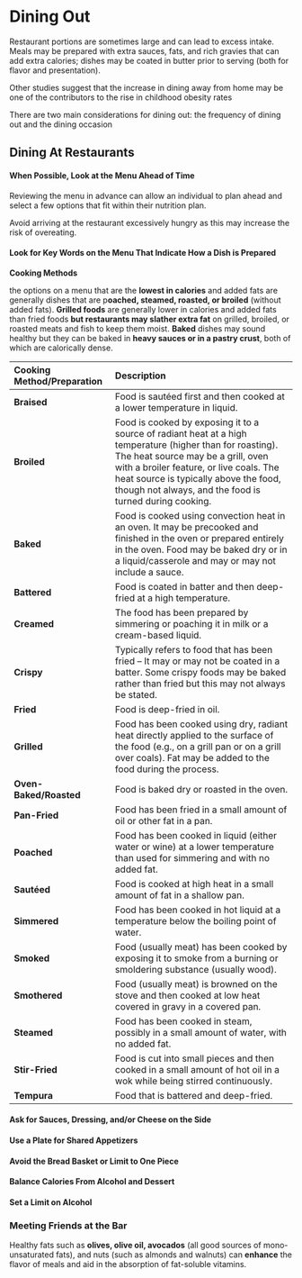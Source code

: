 # Dining Out

Restaurant portions are sometimes large and can lead to excess intake. Meals may be prepared with extra sauces, fats, and rich gravies that can add extra calories; dishes may be coated in butter prior to serving \(both for flavor and presentation\).



Other studies suggest that the increase in dining away from home may be one of the contributors to the rise in childhood obesity rates

There are two main considerations for dining out: the frequency of dining out and the dining occasion



## Dining At Restaurants

#### When Possible, Look at the Menu Ahead of Time

Reviewing the menu in advance can allow an individual to plan ahead and select a few options that fit within their nutrition plan.



Avoid arriving at the restaurant excessively hungry as this may increase the risk of overeating.



#### Look for Key Words on the Menu That Indicate How a Dish is Prepared



**Cooking Methods**

the options on a menu that are the **lowest in calories** and added fats are generally dishes that are p**oached, steamed, roasted, or broiled** \(without added fats\). **Grilled foods** are generally lower in calories and added fats than fried foods **but restaurants may slather extra fat** on grilled, broiled, or roasted meats and fish to keep them moist.  **Baked** dishes may sound healthy but they can be baked in **heavy sauces or in a pastry crust**, both of which are calorically dense.

| **Cooking Method/Preparation** | **Description** |
| :--- | :--- |
| **Braised** | Food is sautéed first and then cooked at a lower temperature in liquid. |
| **Broiled** | Food is cooked by exposing it to a source of radiant heat at a high temperature \(higher than for roasting\). The heat source may be a grill, oven with a broiler feature, or live coals. The heat source is typically above the food, though not always, and the food is turned during cooking. |
| **Baked** | Food is cooked using convection heat in an oven. It may be precooked and finished in the oven or prepared entirely in the oven. Food may be baked dry or in a liquid/casserole and may or may not include a sauce. |
| **Battered** | Food is coated in batter and then deep-fried at a high temperature. |
| **Creamed** | The food has been prepared by simmering or poaching it in milk or a cream-based liquid. |
| **Crispy** | Typically refers to food that has been fried – It may or may not be coated in a batter. Some crispy foods may be baked rather than fried but this may not always be stated. |
| **Fried** | Food is deep-fried in oil. |
| **Grilled** | Food has been cooked using dry, radiant heat directly applied to the surface of the food \(e.g., on a grill pan or on a grill over coals\). Fat may be added to the food during the process. |
| **Oven-Baked/Roasted** | Food is baked dry or roasted in the oven. |
| **Pan-Fried** | Food has been fried in a small amount of oil or other fat in a pan. |
| **Poached** | Food has been cooked in liquid \(either water or wine\) at a lower temperature than used for simmering and with no added fat. |
| **Sautéed** | Food is cooked at high heat in a small amount of fat in a shallow pan. |
| **Simmered** | Food has been cooked in hot liquid at a temperature below the boiling point of water. |
| **Smoked** | Food \(usually meat\) has been cooked by exposing it to smoke from a burning or smoldering substance \(usually wood\). |
| **Smothered** | Food \(usually meat\) is browned on the stove and then cooked at low heat covered in gravy in a covered pan. |
| **Steamed** | Food has been cooked in steam, possibly in a small amount of water, with no added fat. |
| **Stir-Fried** | Food is cut into small pieces and then cooked in a small amount of hot oil in a wok while being stirred continuously. |
| **Tempura** | Food that is battered and deep-fried. |



#### Ask for Sauces, Dressing, and/or Cheese on the Side

#### Use a Plate for Shared Appetizers

#### Avoid the Bread Basket or Limit to One Piece

#### Balance Calories From Alcohol and Dessert

#### Set a Limit on Alcohol

### Meeting Friends at the Bar



Healthy fats such as **olives, olive oil, avocados** \(all good sources of mono-unsaturated fats\), and nuts \(such as almonds and walnuts\) can **enhance** the flavor of meals and aid in the absorption of fat-soluble vitamins.

